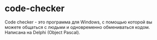 # code-checker
Code checker - это программа для Windows, с помощью которой вы можете общаться с людьми и одновременно обмениваться кодом. Написана на Delphi (Object Pascal).
